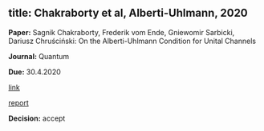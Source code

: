 
title: Chakraborty et al, Alberti-Uhlmann, 2020
---

**Paper:** Sagnik Chakraborty, Frederik vom Ende, Gniewomir Sarbicki, Dariusz Chruściński: On the Alberti-Uhlmann Condition for Unital Channels

**Journal:** Quantum

**Due:** 30.4.2020

[link](https://arxiv.org/abs/2003.07889v2)

[report](REF_chakraborty2020/report.pdf)

**Decision:** accept

